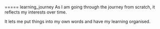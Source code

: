 ===== learning_journey
As I am going through the journey from scratch, it reflects my interests over time.

It lets me put things into my own words and have my learning organised.
